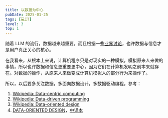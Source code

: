 ```yaml
---
title: 以数据为中心
pubDate: 2025-01-25
tags: [💻IT]
level: 3
top: 1
---
```


随着 LLM 的流行，数据越来越重要。而且根据一些[业界讨论]，也许数据与信息才是用户真正关心的核心。

在我看来，从根本上来说，计算机程序只是对现实的一种模拟，模拟原来人来做的事情，所以也许数据和信息更重要更中心，因为它们在计算机发明之前本来就存在。对数据的操作，从原来人来做变成计算机模拟人的部分行为来操作了。

所以，以后要多关注数据，多面向数据设计，多数据驱动编程，参考：

1. [Wikipedia: Data-centric computing](https://en.wikipedia.org/wiki/Data-centric_computing)
2. [Wikipedia: Data-driven programming](https://en.wikipedia.org/wiki/Data-driven_programming)
3. [Wikipedia: Data-oriented design](https://en.wikipedia.org/wiki/Data-oriented_design)
4. [DATA-ORIENTED DESIGN](https://www.dataorienteddesign.com/site.php)，[中译本](https://www.dataorienteddesign.com/cn-dodbook.pdf)


[业界讨论]: https://www.reddit.com/r/programming/comments/todni/no_db_uncle_bob/
